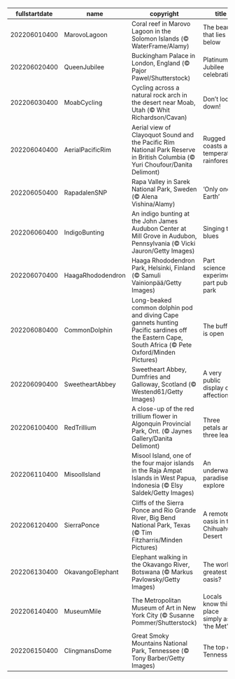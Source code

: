 |fullstartdate|name|copyright|title|image|
|--|--|--|--|--|
202206010400|MarovoLagoon|Coral reef in Marovo Lagoon in the Solomon Islands (© WaterFrame/Alamy)|The beauty that lies below|![](/en-CA/2022/06/202206010400MarovoLagoon.jpg)|
202206020400|QueenJubilee|Buckingham Palace in London, England (© Pajor Pawel/Shutterstock)|Platinum Jubilee celebrations|![](/en-CA/2022/06/202206020400QueenJubilee.jpg)|
202206030400|MoabCycling|Cycling across a natural rock arch in the desert near Moab, Utah (© Whit Richardson/Cavan)|Don’t look down!|![](/en-CA/2022/06/202206030400MoabCycling.jpg)|
202206040400|AerialPacificRim|Aerial view of Clayoquot Sound and the Pacific Rim National Park Reserve in British Columbia (© Yuri Choufour/Danita Delimont)|Rugged coasts and temperate rainforests|![](/en-CA/2022/06/202206040400AerialPacificRim.jpg)|
202206050400|RapadalenSNP|Rapa Valley in Sarek National Park, Sweden (© Alena Vishina/Alamy)|‘Only one Earth’|![](/en-CA/2022/06/202206050400RapadalenSNP.jpg)|
202206060400|IndigoBunting|An indigo bunting at the John James Audubon Center at Mill Grove in Audubon, Pennsylvania (© Vicki Jauron/Getty Images)|Singing the blues|![](/en-CA/2022/06/202206060400IndigoBunting.jpg)|
202206070400|HaagaRhododendron|Haaga Rhododendron Park, Helsinki, Finland (© Samuli Vainionpää/Getty Images)|Part science experiment, part public park|![](/en-CA/2022/06/202206070400HaagaRhododendron.jpg)|
202206080400|CommonDolphin|Long-beaked common dolphin pod and diving Cape gannets hunting Pacific sardines off the Eastern Cape, South Africa (© Pete Oxford/Minden Pictures)|The buffet is open|![](/en-CA/2022/06/202206080400CommonDolphin.jpg)|
202206090400|SweetheartAbbey|Sweetheart Abbey, Dumfries and Galloway, Scotland (© Westend61/Getty Images)|A very public display of affection|![](/en-CA/2022/06/202206090400SweetheartAbbey.jpg)|
202206100400|RedTrillium|A close-up of the red trillium flower in Algonquin Provincial Park, Ont. (© Jaynes Gallery/Danita Delimont)|Three petals and three leaves|![](/en-CA/2022/06/202206100400RedTrillium.jpg)|
202206110400|MisoolIsland|Misool Island, one of the four major islands in the Raja Ampat Islands in West Papua, Indonesia (© Elsy Saldek/Getty Images)|An underwater paradise to explore|![](/en-CA/2022/06/202206110400MisoolIsland.jpg)|
202206120400|SierraPonce|Cliffs of the Sierra Ponce and Rio Grande River, Big Bend National Park, Texas (© Tim Fitzharris/Minden Pictures)|A remote oasis in the Chihuahuan Desert|![](/en-CA/2022/06/202206120400SierraPonce.jpg)|
202206130400|OkavangoElephant|Elephant walking in the Okavango River, Botswana (© Markus Pavlowsky/Getty Images)|The world’s greatest oasis?|![](/en-CA/2022/06/202206130400OkavangoElephant.jpg)|
202206140400|MuseumMile|The Metropolitan Museum of Art in New York City (© Susanne Pommer/Shutterstock)|Locals know this place simply as ‘the Met’|![](/en-CA/2022/06/202206140400MuseumMile.jpg)|
202206150400|ClingmansDome|Great Smoky Mountains National Park, Tennessee (© Tony Barber/Getty Images)|The top of Tennessee|![](/en-CA/2022/06/202206150400ClingmansDome.jpg)|
